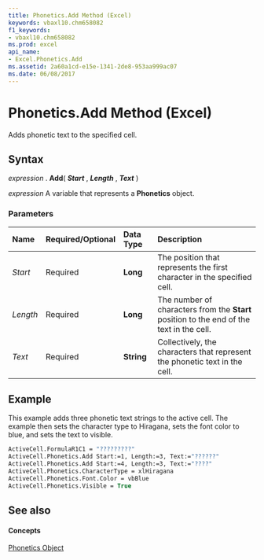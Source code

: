 ```yaml
---
title: Phonetics.Add Method (Excel)
keywords: vbaxl10.chm658082
f1_keywords:
- vbaxl10.chm658082
ms.prod: excel
api_name:
- Excel.Phonetics.Add
ms.assetid: 2a60a1cd-e15e-1341-2de8-953aa999ac07
ms.date: 06/08/2017
---
```



# Phonetics.Add Method (Excel)

Adds phonetic text to the specified cell.


## Syntax

 _expression_ . **Add**( **_Start_** , **_Length_** , **_Text_** )

 _expression_ A variable that represents a **Phonetics** object.


### Parameters



|**Name**|**Required/Optional**|**Data Type**|**Description**|
|:-----|:-----|:-----|:-----|
| _Start_|Required| **Long**|The position that represents the first character in the specified cell.|
| _Length_|Required| **Long**|The number of characters from the **Start** position to the end of the text in the cell.|
| _Text_|Required| **String**|Collectively, the characters that represent the phonetic text in the cell.|

## Example

This example adds three phonetic text strings to the active cell. The example then sets the character type to Hiragana, sets the font color to blue, and sets the text to visible.


```vb
ActiveCell.FormulaR1C1 = "?????????" 
ActiveCell.Phonetics.Add Start:=1, Length:=3, Text:="??????" 
ActiveCell.Phonetics.Add Start:=4, Length:=3, Text:="????" 
ActiveCell.Phonetics.CharacterType = xlHiragana 
ActiveCell.Phonetics.Font.Color = vbBlue 
ActiveCell.Phonetics.Visible = True
```


## See also


#### Concepts


[Phonetics Object](phonetics-object-excel.md)

